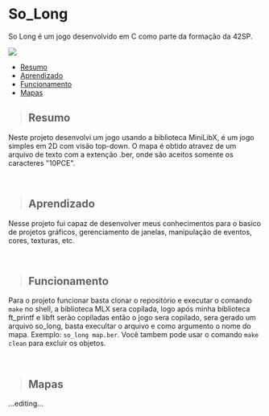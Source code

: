 # So_Long
So Long é um jogo desenvolvido em C como parte da formação da 42SP.

<img src="http://img.shields.io/static/v1?label=STATUS&message=100/100&color=GREEN&style=for-the-badge"/>

* [Resumo](#Resumo)
* [Aprendizado](#Aprendizado)
* [Funcionamento](#Funcionamento)
* [Mapas](#Mapas)

> ## Resumo

Neste projeto desenvolvi um jogo usando a biblioteca MiniLibX, é um jogo simples em 2D com visão top-down. O mapa é obtido atravez de um arquivo de texto com a extenção .ber, onde são aceitos somente os caracteres "10PCE".

<br>

> ## Aprendizado

Nesse projeto fui capaz de desenvolver meus conhecimentos para o basico de projetos gráficos, gerenciamento de janelas, manipulação de eventos, cores, texturas, etc.

<br>

> ## Funcionamento

Para o projeto funcionar basta clonar o repositório e executar o comando ```make``` no shell, a biblioteca MLX sera copilada, logo após minha biblioteca ft_printf e libft serão copiladas então o jogo sera copilado, sera gerado um arquivo so_long, basta execultar o arquivo e como argumento o nome do mapa. Exemplo: ```so_long map.ber```. Você tambem pode usar o comando ```make clean``` para excluir os objetos.

<br>

> ## Mapas
...editing...

